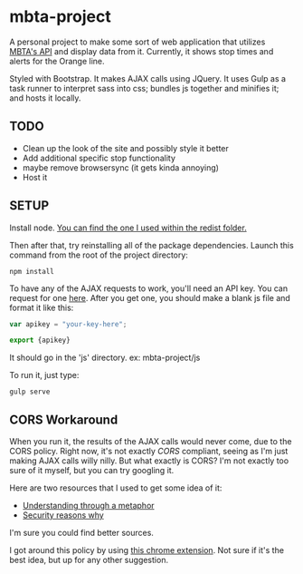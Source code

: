 # mbta-project

A personal project to make some sort of web application that utilizes [MBTA's API](https://www.mbta.com/developers/v3-api) and display data from it. Currently, it shows stop times and alerts for the Orange line. 

Styled with Bootstrap.
It makes AJAX calls using JQuery.
It uses Gulp as a task runner to interpret sass into css; bundles js together and minifies it; and hosts it locally. 

## TODO
- Clean up the look of the site and possibly style it better
- Add additional specific stop functionality
- maybe remove browsersync (it gets kinda annoying)
- Host it 

## SETUP
Install node. [You can find the one I used within the redist folder.](redist/node-v6.17.1-x64.msi)

Then after that, try reinstalling all of the package dependencies.
Launch this command from the root of the project directory:
```
npm install
```

To have any of the AJAX requests to work, you'll need an API key.
You can request for one [here](https://api-v3.mbta.com/).
After you get one, you should make a blank js file and format it like this:
```js
var apikey = "your-key-here";

export {apikey}
```
It should go in the 'js' directory.
ex: mbta-project/js

To run it, just type:

```
gulp serve
```
## CORS Workaround
When you run it, the results of the AJAX calls would never come, due to the CORS policy. 
Right now, it's not exactly *CORS* compliant, seeing as I'm just making AJAX calls willy nilly.
But what exactly is CORS? I'm not exactly too sure of it myself, but you can try googling it.

Here are two resources that I used to get some idea of it:

- [Understanding through a metaphor](https://dev.to/dougblackjr/cors-in-a-way-i-can-understand-501d)
- [Security reasons why](https://www.moesif.com/blog/technical/cors/Authoritative-Guide-to-CORS-Cross-Origin-Resource-Sharing-for-REST-APIs/)

I'm sure you could find better sources.

I got around this policy by using [this chrome extension](https://chrome.google.com/webstore/detail/allow-cors-access-control/lhobafahddgcelffkeicbaginigeejlf?hl=en).
Not sure if it's the best idea, but up for any other suggestion.



